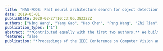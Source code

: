 ```yaml
---
title: "NAS-FCOS: Fast neural architecture search for object detection"
date: 2019-05-01
publishDate: 2020-02-27T10:23:06.383322Z
authors: ["Ning Wang", "Yang Gao", "Hao Chen", "Peng Wang", "Zhi Tian", "Chunhua Shen"]
publication_types: ["1"]
abstract: "**Contributed equally with the first two authors.** We built upon our CVPR19 work for object detection on COCO. At first I thought it would be easy but we met many obstacles mostly about training efficiency. Even up to now I cannot say that we have dealt with all of those. However, this is what we got after grinding for almost a year."
featured: false
publication: "*Proceedings of the IEEE Conference on Computer Vision and Pattern Recognition*"
---
```


